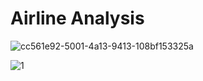 # Airline Analysis

![cc561e92-5001-4a13-9413-108bf153325a](https://github.com/shimaadaowd/Airlines-Analysis/assets/81235048/4dc262ff-0ac9-4d97-b01e-21ffd0de5d89)

![1](https://github.com/shimaadaowd/Airlines-Analysis/assets/81235048/3c844f0e-7edf-4449-862c-b2fecdbb9755)

